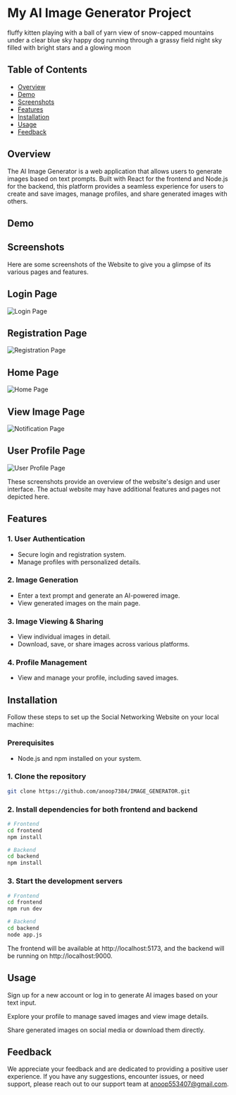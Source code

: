 # My AI Image Generator Project

fluffy kitten playing with a ball of yarn
view of snow-capped mountains under a clear blue sky
happy dog running through a grassy field
night sky filled with bright stars and a glowing moon

## Table of Contents

- [Overview](#overview)
- [Demo](#demo)
- [Screenshots](#screenshots)
- [Features](#features)
- [Installation](#installation)
- [Usage](#usage)
- [Feedback](#feedback)

## Overview

The AI Image Generator is a web application that allows users to generate images based on text prompts. Built with React for the frontend and Node.js for the backend, this platform provides a seamless experience for users to create and save images, manage profiles, and share generated images with others.

## Demo



## Screenshots

Here are some screenshots of the Website to give you a glimpse of its various pages and features.

## Login Page

![Login Page](screenshots/login_page.png)

## Registration Page

![Registration Page](screenshots/registration_page.png)

## Home Page

![Home Page](screenshots/home_page.png)

## View Image Page

![Notification Page](screenshots/notification_page.png)

## User Profile Page

![User Profile Page](screenshots/profile_page.png)

These screenshots provide an overview of the website's design and user interface. The actual website may have additional features and pages not depicted here.

## Features

### 1. User Authentication

- Secure login and registration system.
- Manage profiles with personalized details.

### 2. Image Generation

- Enter a text prompt and generate an AI-powered image.
- View generated images on the main page.

### 3. Image Viewing & Sharing

- View individual images in detail.
- Download, save, or share images across various platforms.


### 4. Profile Management

- View and manage your profile, including saved images.




## Installation

Follow these steps to set up the Social Networking Website on your local machine:

### Prerequisites

- Node.js and npm installed on your system.

### 1. Clone the repository

```bash
git clone https://github.com/anoop7384/IMAGE_GENERATOR.git
```

### 2. Install dependencies for both frontend and backend

```bash
# Frontend
cd frontend
npm install

# Backend
cd backend
npm install
```

### 3. Start the development servers

```bash
# Frontend
cd frontend
npm run dev

# Backend
cd backend
node app.js
```

The frontend will be available at http://localhost:5173, and the backend will be running on http://localhost:9000.

## Usage

Sign up for a new account or log in to generate AI images based on your text input.

Explore your profile to manage saved images and view image details.

Share generated images on social media or download them directly.

## Feedback

We appreciate your feedback and are dedicated to providing a positive user experience. If you have any suggestions, encounter issues, or need support, please reach out to our support team at anoop553407@gmail.com.
